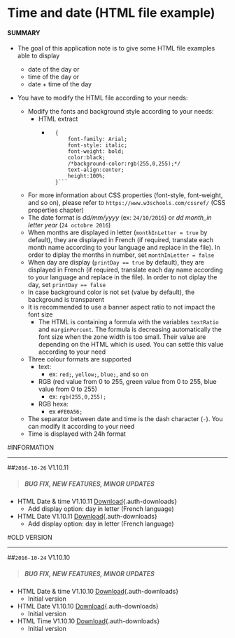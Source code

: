 # Time and date (HTML file example)  

#### **SUMMARY**
- The goal of this application note is to give some HTML file examples able to display 
	- date of the day or
	- time of the day or
	- date + time of the day
  
- You have to modify the HTML file according to your needs:
	- Modify the fonts and background style according to your needs:
		- HTML extract   
			- ```#dateDIV
				{
					font-family: Arial;
					font-style: italic;
					font-weight: bold;
					color:black;
					/*background-color:rgb(255,0,255);*/
					text-align:center;
					height:100%;
				}```
	- For more information about CSS properties (font-style, font-weight, and so on), please refer to ```https://www.w3schools.com/cssref/``` (CSS properties chapter)  
	- The date format is *dd/mm/yyyy* (ex: ```24/10/2016```) or *dd month_in letter year* (```24 octobre 2016```)  
	- When months are displayed in letter (```monthInLetter = true``` by default), they are displayed in French (if required, translate each month name according to your language and replace in the file). In order to diplay the months in number, set ```monthInLetter = false``` 
	- When day are display (```printDay == true``` by default), they are displayed in French (if required, translate each day name according to your language and replace in the file). In order to not diplay the day, set ```printDay == false``` 
	- In case background color is not set (value by default), the background is transparent
	- It is recommended to use a banner aspect ratio to not impact the font size
		- The HTML is containing a formula with the variables ```textRatio``` and ```marginPercent```. The formula is decreasing automatically the font size when the zone width is too small. Their value are depending on the HTML which is used. You can settle this value according to your need  
	- Three colour formats are supported
		- text: 
			- ex: ```red;```, ```yellow;```, ```blue;```, and so on
		- RGB (red value from 0 to 255, green value from 0 to 255, blue value from 0 to 255)
			- ex: ```rgb(255,0,255);```
		- RGB hexa:
			- ex ```#FE0A56;```
	- The separator between date and time is the dash character (``` - ```). You can modify it according to your need	
	- Time is displayed with 24h format
 	
#INFORMATION
***********************************************************************
##`2016-10-26` V1.10.11
>##### **BUG FIX, NEW FEATURES, MINOR UPDATES**
- HTML Date & time V1.10.11 [Download](application-notes/tools/date-et-heure-V1.10.11.zip){.auth-downloads}
	- Add display option: day in letter (French language) 
- HTML Date V1.10.11 [Download](application-notes/tools/date-V1.10.11.zip){.auth-downloads}
	- Add display option: day in letter (French language)
 
#OLD VERSION
***********************************************************************
##`2016-10-24` V1.10.10
>##### **BUG FIX, NEW FEATURES, MINOR UPDATES**
- HTML Date & time V1.10.10 [Download](application-notes/tools/date-et-heure-V1.10.10.zip){.auth-downloads}
	- Initial version
- HTML Date V1.10.10 [Download](application-notes/tools/date-V1.10.10.zip){.auth-downloads}
	- Initial version
- HTML Time V1.10.10 [Download](application-notes/tools/heure-V1.10.10.zip){.auth-downloads}
	- Initial version






